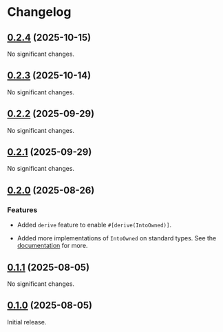 # Changelog

<!-- changelogging: start -->

## [0.2.4](https://github.com/nekitdev/ownership/tree/v0.2.4) (2025-10-15)

No significant changes.

## [0.2.3](https://github.com/nekitdev/ownership/tree/v0.2.3) (2025-10-14)

No significant changes.

## [0.2.2](https://github.com/nekitdev/ownership/tree/v0.2.2) (2025-09-29)

No significant changes.

## [0.2.1](https://github.com/nekitdev/ownership/tree/v0.2.1) (2025-09-29)

No significant changes.

## [0.2.0](https://github.com/nekitdev/ownership/tree/v0.2.0) (2025-08-26)

### Features

- Added `derive` feature to enable `#[derive(IntoOwned)]`.

- Added more implementations of `IntoOwned` on standard types.
  See the [documentation](https://docs.rs/ownership) for more.

## [0.1.1](https://github.com/nekitdev/ownership/tree/v0.1.1) (2025-08-05)

No significant changes.

## [0.1.0](https://github.com/nekitdev/ownership/tree/v0.1.0) (2025-08-05)

Initial release.
